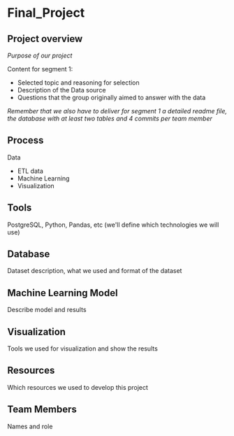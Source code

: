 # Final_Project

## Project overview

*Purpose of our project*

Content for segment 1:
-	Selected topic and reasoning for selection
-	Description of the Data source
-	Questions that the group originally aimed to answer with the data

*Remember that we also have to deliver for segment 1 a detailed readme file, the database with at least two tables and 4 commits per team member*

## Process

Data
- ETL data 
- Machine Learning
- Visualization

## Tools

PostgreSQL, Python, Pandas, etc (we'll define which technologies we will use)

## Database

Dataset description, what we used and format of the dataset

## Machine Learning Model

Describe model and results

## Visualization

Tools we used for visualization and show the results

## Resources

Which resources we used to develop this project

## Team Members

Names and role
